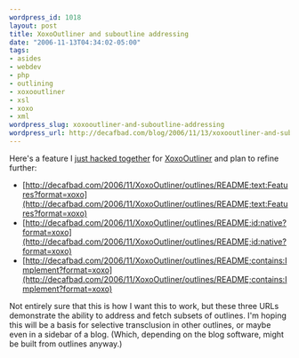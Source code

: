 ```yaml
--- 
wordpress_id: 1018
layout: post
title: XoxoOutliner and suboutline addressing
date: "2006-11-13T04:34:02-05:00"
tags: 
- asides
- webdev
- php
- outlining
- xoxooutliner
- xsl
- xoxo
- xml
wordpress_slug: xoxooutliner-and-suboutline-addressing
wordpress_url: http://decafbad.com/blog/2006/11/13/xoxooutliner-and-suboutline-addressing
---
```

Here's a feature I [just hacked together][ha] for [XoxoOutliner][xo] and plan to refine further:

[ha]: http://decafbad.com/trac/changeset/776
[xo]: http://decafbad.com/trac/wiki/XoxoOutliner

* [http://decafbad.com/2006/11/XoxoOutliner/outlines/README;text:Features?format=xoxo](http://decafbad.com/2006/11/XoxoOutliner/outlines/README;text:Features?format=xoxo)
* [http://decafbad.com/2006/11/XoxoOutliner/outlines/README;id:native?format=xoxo](http://decafbad.com/2006/11/XoxoOutliner/outlines/README;id:native?format=xoxo)
* [http://decafbad.com/2006/11/XoxoOutliner/outlines/README;contains:Implement?format=xoxo](http://decafbad.com/2006/11/XoxoOutliner/outlines/README;contains:Implement?format=xoxo)

Not entirely sure that this is how I want this to work, but these three URLs demonstrate the ability to address and fetch subsets of outlines.  I'm hoping this will be a basis for selective transclusion in other outlines, or maybe even in a sidebar of a blog.  (Which, depending on the blog software, might be built from outlines anyway.)

